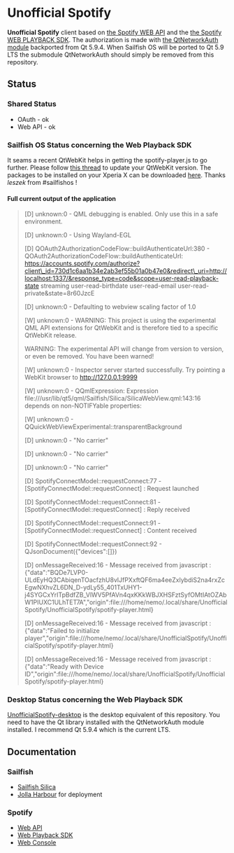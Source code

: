 # Unofficial Spotify

**Unofficial Spotify** client based on [the Spotify WEB API](https://beta.developer.spotify.com/documentation/web-api/) and the [the Spotify WEB PLAYBACK SDK](https://beta.developer.spotify.com/documentation/web-playback-sdk/). The authorization is made with [the QtNetworkAuth module](https://doc.qt.io/qt-5.9/qtnetworkauth-index.html) backported from Qt 5.9.4. When Sailfish OS will be ported to Qt 5.9 LTS the submodule QtNetworkAuth should simply be removed from this repository.

## Status
### Shared Status
 * OAuth - ok
 * Web API - ok

### Sailfish OS Status concerning the Web Playback SDK
It seams a recent QtWebKit helps in getting the spotify-player.js to go further. Please follow [this thread](https://together.jolla.com/question/171114/xperia-xbug-qtwebkit-unusably-slow/?answer=180404#post-id-180404) to update your QtWebKit version. The packages to be installed on your Xperia X can be downloaded [here](https://openrepos.net/content/llelectronicsdev/qtwebkit-5212-dev). Thanks _leszek_ from #sailfishos !

#### Full current output of the application
> \[D\] unknown:0 - QML debugging is enabled. Only use this in a safe environment.
> 
> \[D\] unknown:0 - Using Wayland-EGL
> 
> \[D\] QOAuth2AuthorizationCodeFlow::buildAuthenticateUrl:380 - QOAuth2AuthorizationCodeFlow::buildAuthenticateUrl: https://accounts.spotify.com/authorize?client\_id=730d1c6aa1b34e2ab3ef55b01a0b47e0&redirect\_uri=http://localhost:1337/&response_type=code&scope=user-read-playback-state streaming user-read-birthdate user-read-email user-read-private&state=8r60JzcE
> 
> \[D\] unknown:0 - Defaulting to webview scaling factor of 1.0
> 
> \[W\] unknown:0 - 
> WARNING: This project is using the experimental QML API extensions for QtWebKit and is therefore tied to a specific QtWebKit release.
> 
> WARNING: The experimental API will change from version to version, or even be removed. You have been warned!
> 
> \[W\] unknown:0 - Inspector server started successfully. Try pointing a WebKit browser to http://127.0.0.1:9999
> 
> \[W\] unknown:0 - QQmlExpression: Expression file:///usr/lib/qt5/qml/Sailfish/Silica/SilicaWebView.qml:143:16 depends on non-NOTIFYable properties:
> 
> \[W\] unknown:0 - QQuickWebViewExperimental::transparentBackground
> 
> \[D\] unknown:0 - "No carrier"
> 
> \[D\] unknown:0 - "No carrier"
> 
> \[D\] unknown:0 - "No carrier"
> 
> \[D\] SpotifyConnectModel::requestConnect:77 - \[SpotifyConnectModel::requestConnect\] : Request launched
> 
> \[D\] SpotifyConnectModel::requestConnect:81 - \[SpotifyConnectModel::requestConnect\] : Reply received
> 
> \[D\] SpotifyConnectModel::requestConnect:91 - \[SpotifyConnectModel::requestConnect\] : Content received
> 
> \[D\] SpotifyConnectModel::requestConnect:92 - QJsonDocument({"devices":\[\]})
> 
> \[D\] onMessageReceived:16 - Message received from javascript : {"data":"BQDe7LVP0-ULdEyHQ3CAbiqenTOacfzhU8vlJfPXxftQF6ma4eeZxlybdiS2na4rxZcEgwNXhvZL6DN\_D-ydLy55\_401TxUHY1-j4SYGCxYrITpBdfZB_VlWV5PfAVn4qxKKkWBJXHSFztSyfOMtIAtOZAbW1PIUXC1ULhTET7A","origin":file:///home/nemo/.local/share/UnofficialSpotify/UnofficialSpotify/spotify-player.html}
> 
> \[D\] onMessageReceived:16 - Message received from javascript : {"data":"Failed to initialize player","origin":file:///home/nemo/.local/share/UnofficialSpotify/UnofficialSpotify/spotify-player.html}
> 
> \[D\] onMessageReceived:16 - Message received from javascript : {"data":"Ready with Device ID","origin":file:///home/nemo/.local/share/UnofficialSpotify/UnofficialSpotify/spotify-player.html}

### Desktop Status concerning the Web Playback SDK
[UnofficialSpotify-desktop](https://github.com/jgueytat/UnofficialSpotify-desktop) is the desktop equivalent of this repository. You need to have the Qt library installed with the QtNetworkAuth module installed. I recommend Qt 5.9.4 which is the current LTS.

## Documentation
### Sailfish

 * [Sailfish Silica](https://sailfishos.org/develop/docs/silica/)
 * [Jolla Harbour](https://harbour.jolla.com/) for deployment
 
### Spotify

 * [Web API](https://beta.developer.spotify.com/documentation/web-api/)
 * [Web Playback SDK](https://beta.developer.spotify.com/documentation/web-playback-sdk/)
 * [Web Console](https://beta.developer.spotify.com/console/)

